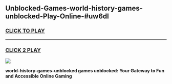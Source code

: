 
## Unblocked-Games-world-history-games-unblocked-Play-Online-#uw6dl
<h3>
<a href="https://premium.freeplayer.one?title=world-history-games-unblocked&ref=27F">CLICK TO PLAY</a></h3>
<hr>

<h3>
<a href="https://premium.freeplayer.one?title=world-history-games-unblocked&ref=27F">CLICK 2 PLAY</a>
  
</h3>

<a href="https://premium.freeplayer.one?title=world-history-games-unblocked&ref=27F"><img src="https://clearcache.store/games.png"></a>


**world-history-games-unblocked games unblocked: Your Gateway to Fun and Accessible Online Gaming**
